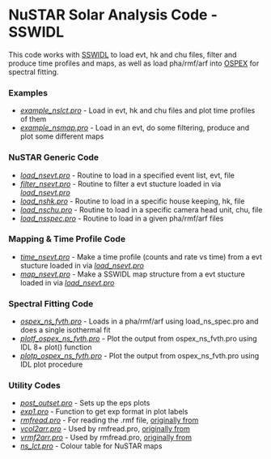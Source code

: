 # NuSTAR Solar Analysis Code - SSWIDL

This code works with [SSWIDL](http://www.lmsal.com/solarsoft/ssw_setup.html) to load evt, hk and chu files, filter and produce time profiles and maps, as well as load pha/rmf/arf into [OSPEX](https://hesperia.gsfc.nasa.gov/ssw/packages/spex/doc/ospex_explanation.htm) for spectral fitting.

### Examples
* [*example_nslct.pro*](https://github.com/ianan/nsigh/blob/master/idl/example_nslct.pro) - Load in evt, hk and chu files and plot time profiles of them
* [*example_nsmap.pro*](https://github.com/ianan/nsigh/blob/master/idl/example_nsmap.pro) - Load in an evt, do some filtering, produce and plot some different maps

### NuSTAR Generic Code
* [*load_nsevt.pro*](https://github.com/ianan/nsigh/blob/master/idl/load_nsevt.pro) - Routine to load in a specified event list, evt, file
* [*filter_nsevt.pro*](https://github.com/ianan/nsigh/blob/master/idl/filter_nsevt.pro) - Routine to filter a evt stucture loaded in via  [*load_nsevt.pro*](https://github.com/ianan/nsigh/blob/master/idl/load_nsevt.pro)
* [*load_nshk.pro*](https://github.com/ianan/nsigh/blob/master/idl/load_nshk.pro) - Routine to load in a specific house keeping, hk, file
* [*load_nschu.pro*](https://github.com/ianan/nsigh/blob/master/idl/load_nschu.pro) - Routine to load in a specific camera head unit, chu, file
* [*load_nsspec.pro*](https://github.com/ianan/nsigh/blob/master/idl/load_nsspec.pro) - Routine to load in a given pha/rmf/arf files

### Mapping & Time Profile Code
* [*time_nsevt.pro*](https://github.com/ianan/nsigh/blob/master/idl/time_nsevt.pro) - Make a time profile (counts and rate vs time) from a evt stucture loaded in via  [*load_nsevt.pro*](https://github.com/ianan/nsigh/blob/master/idl/load_nsevt.pro)
* [*map_nsevt.pro*](https://github.com/ianan/nsigh/blob/master/idl/map_nsevt.pro) - Make a SSWIDL map structure from a evt stucture loaded in via  [*load_nsevt.pro*](https://github.com/ianan/nsigh/blob/master/idl/load_nsevt.pro)

### Spectral Fitting Code
* [*ospex_ns_fvth.pro*](https://github.com/ianan/nsigh/blob/master/idl/ospex_ns_fvth.pro) - Loads in a pha/rmf/arf using load_ns_spec.pro and does a single isothermal fit
* [*plotf_ospex_ns_fvth.pro*](https://github.com/ianan/nsigh/blob/master/idl/plotf_ospex_ns_fvth.pro) - Plot the output from ospex_ns_fvth.pro using IDL 8+ plot() function
* [*plotp_ospex_ns_fvth.pro*](https://github.com/ianan/nsigh/blob/master/idl/plotp_ospex_ns_fvth.pro) - Plot the output from ospex_ns_fvth.pro using IDL plot procedure

### Utility Codes
* [*post_outset.pro*](https://github.com/ianan/nsigh/blob/master/idl/post_outset.pro) - Sets up the eps plots
* [*exp1.pro*](https://github.com/ianan/nsigh/blob/master/idl/exp1.pro) - Function to get exp format in plot labels
* [*rmfread.pro*](https://github.com/ianan/nsigh/blob/master/idl/rmfread.pro) - For reading the .rmf file, [originally from](https://lost-contact.mit.edu/afs/physics.wisc.edu/home/craigm/lib/idl/spectral/rmfread.pro)
* [*vcol2arr.pro*](https://github.com/ianan/nsigh/blob/master/idl/vcol2arr.pro) - Used by rmfread.pro, [originally from](https://lost-contact.mit.edu/afs/physics.wisc.edu/home/craigm/lib/idl/util/vcol2arr.pro)
* [*vrmf2arr.pro*](https://github.com/ianan/nsigh/blob/master/idl/vrmf2arr.pro) - Used by rmfread.pro, [originally from](https://lost-contact.mit.edu/afs/physics.wisc.edu/home/craigm/lib/idl/spectral/vrmf2arr.pro)
* [*ns_lct.pro*](https://github.com/ianan/nsigh/blob/master/idl/ns_lct.pro) - Colour table for NuSTAR maps